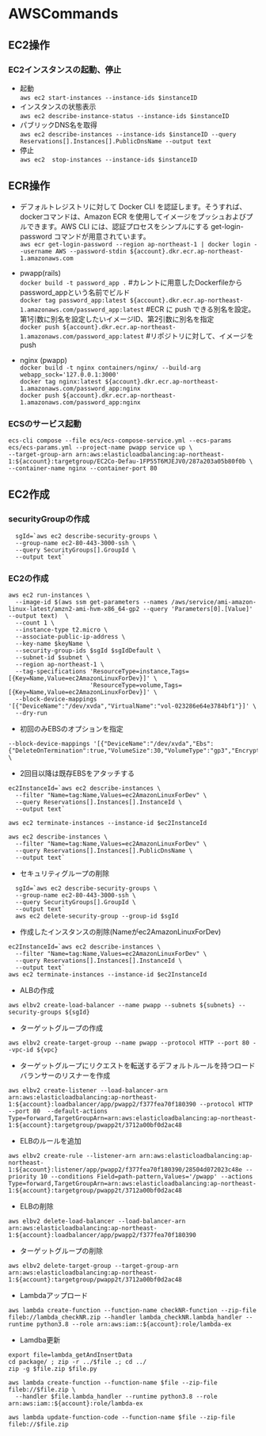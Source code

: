 # AWSCommands

## EC2操作

### EC2インスタンスの起動、停止

- 起動  
    `aws ec2 start-instances --instance-ids $instanceID`
- インスタンスの状態表示  
    `aws ec2 describe-instance-status --instance-ids $instanceID`
- パブリックDNS名を取得  
    `aws ec2 describe-instances --instance-ids $instanceID --query Reservations[].Instances[].PublicDnsName --output text`
- 停止  
    `aws ec2  stop-instances --instance-ids $instanceID`

## ECR操作
- デフォルトレジストリに対して Docker CLI を認証します。そうすれば、dockerコマンドは、Amazon ECR を使用してイメージをプッシュおよびプルできます。AWS CLI には、認証プロセスをシンプルにする get-login-password コマンドが用意されています。   
    `aws ecr get-login-password --region ap-northeast-1 | docker login --username AWS --password-stdin ${account}.dkr.ecr.ap-northeast-1.amazonaws.com`

- pwapp(rails)  
    `docker build -t password_app .`    #カレントに用意したDockerfileからpassword_appという名前でビルド  
    `docker tag password_app:latest ${account}.dkr.ecr.ap-northeast-1.amazonaws.com/password_app:latest`  #ECR に push できる別名を設定。第1引数に別名を設定したいイメージID、第2引数に別名を指定  
    `docker push ${account}.dkr.ecr.ap-northeast-1.amazonaws.com/password_app:latest`   #リポジトリに対して、イメージを push  

- nginx (pwapp)  
    `docker build -t nginx containers/nginx/ --build-arg webapp_sock='127.0.0.1:3000'`  
    `docker tag nginx:latest ${account}.dkr.ecr.ap-northeast-1.amazonaws.com/password_app:nginx`  
    `docker push ${account}.dkr.ecr.ap-northeast-1.amazonaws.com/password_app:nginx`

### ECSのサービス起動  
```
ecs-cli compose --file ecs/ecs-compose-service.yml --ecs-params ecs/ecs-params.yml --project-name pwapp service up \
--target-group-arn arn:aws:elasticloadbalancing:ap-northeast-1:${account}:targetgroup/EC2Co-Defau-1FP55T6MJEJV0/287a203a05b80f0b \
--container-name nginx --container-port 80
```

## EC2作成
### securityGroupの作成
```
  sgId=`aws ec2 describe-security-groups \
  --group-name ec2-80-443-3000-ssh \
  --query SecurityGroups[].GroupId \
  --output text`
```
### EC2の作成
```
aws ec2 run-instances \
  --image-id $(aws ssm get-parameters --names /aws/service/ami-amazon-linux-latest/amzn2-ami-hvm-x86_64-gp2 --query 'Parameters[0].[Value]' --output text)  \
  --count 1 \
  --instance-type t2.micro \
  --associate-public-ip-address \
  --key-name $keyName \
  --security-group-ids $sgId $sgIdDefault \
  --subnet-id $subnet \
  --region ap-northeast-1 \
  --tag-specifications 'ResourceType=instance,Tags=[{Key=Name,Value=ec2AmazonLinuxForDev}]' \
                       'ResourceType=volume,Tags=[{Key=Name,Value=ec2AmazonLinuxForDev}]' \
  --block-device-mappings '[{"DeviceName":"/dev/xvda","VirtualName":"vol-023286e64e3784bf1"}]' \
  --dry-run
```
- 初回のみEBSのオプションを指定  
```
--block-device-mappings '[{"DeviceName":"/dev/xvda","Ebs":{"DeleteOnTermination":true,"VolumeSize":30,"VolumeType":"gp3","Encrypted":true}}]' \
```

- 2回目以降は既存EBSをアタッチする
```
ec2InstanceId=`aws ec2 describe-instances \
  --filter "Name=tag:Name,Values=ec2AmazonLinuxForDev" \
  --query Reservations[].Instances[].InstanceId \
  --output text`
```
```
aws ec2 terminate-instances --instance-id $ec2InstanceId
```
```
aws ec2 describe-instances \
  --filter "Name=tag:Name,Values=ec2AmazonLinuxForDev" \
  --query Reservations[].Instances[].PublicDnsName \
  --output text`
```

- セキュリティグループの削除
```
  sgId=`aws ec2 describe-security-groups \
  --group-name ec2-80-443-3000-ssh \
  --query SecurityGroups[].GroupId \
  --output text`
  aws ec2 delete-security-group --group-id $sgId
```

- 作成したインスタンスの削除(Nameがec2AmazonLinuxForDev)
```
ec2InstanceId=`aws ec2 describe-instances \
  --filter "Name=tag:Name,Values=ec2AmazonLinuxForDev" \
  --query Reservations[].Instances[].InstanceId \
  --output text`
aws ec2 terminate-instances --instance-id $ec2InstanceId
```

- ALBの作成
```
aws elbv2 create-load-balancer --name pwapp --subnets ${subnets} --security-groups ${sgId}
```
- ターゲットグループの作成
```
aws elbv2 create-target-group --name pwapp --protocol HTTP --port 80 --vpc-id ${vpc}
```

- ターゲットグループにリクエストを転送するデフォルトルールを持つロードバランサーのリスナーを作成
```
aws elbv2 create-listener --load-balancer-arn arn:aws:elasticloadbalancing:ap-northeast-1:${account}:loadbalancer/app/pwapp2/f377fea70f180390 --protocol HTTP --port 80  --default-actions Type=forward,TargetGroupArn=arn:aws:elasticloadbalancing:ap-northeast-1:${account}:targetgroup/pwapp2t/3712a00bf0d2ac48
```
- ELBのルールを追加
```
aws elbv2 create-rule --listener-arn arn:aws:elasticloadbalancing:ap-northeast-1:${account}:listener/app/pwapp2/f377fea70f180390/28504d072023c48e --priority 10 --conditions Field=path-pattern,Values='/pwapp' --actions Type=forward,TargetGroupArn=arn:aws:elasticloadbalancing:ap-northeast-1:${account}:targetgroup/pwapp2t/3712a00bf0d2ac48
```

- ELBの削除
```
aws elbv2 delete-load-balancer --load-balancer-arn arn:aws:elasticloadbalancing:ap-northeast-1:${account}:loadbalancer/app/pwapp2/f377fea70f180390
```
- ターゲットグループの削除
```
aws elbv2 delete-target-group --target-group-arn arn:aws:elasticloadbalancing:ap-northeast-1:${account}:targetgroup/pwapp2t/3712a00bf0d2ac48
```

- Lambdaアップロード
```
aws lambda create-function --function-name checkNR-function --zip-file fileb://lambda_checkNR.zip --handler lambda_checkNR.lambda_handler --runtime python3.8 --role arn:aws:iam::${account}:role/lambda-ex
```
- Lamdba更新
```
export file=lambda_getAndInsertData
cd package/ ; zip -r ../$file .; cd ../
zip -g $file.zip $file.py

aws lambda create-function --function-name $file --zip-file fileb://$file.zip \
  --handler $file.lambda_handler --runtime python3.8 --role arn:aws:iam::${account}:role/lambda-ex

aws lambda update-function-code --function-name $file --zip-file fileb://$file.zip
```

